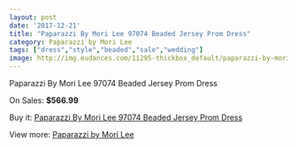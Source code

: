 ```yaml
---
layout: post
date: '2017-12-21'
title: "Paparazzi By Mori Lee 97074 Beaded Jersey Prom Dress"
category: Paparazzi by Mori Lee
tags: ["dress","style","beaded","sale","wedding"]
image: http://img.eudances.com/11295-thickbox_default/paparazzi-by-mori-lee-97074-beaded-jersey-prom-dress.jpg
---
```

Paparazzi By Mori Lee 97074 Beaded Jersey Prom Dress

On Sales: **$566.99**
<a href="https://www.eudances.com/en/paparazzi-by-mori-lee/3597-paparazzi-by-mori-lee-97074-beaded-jersey-prom-dress.html"><amp-img layout="responsive" width="600" height="600" src="//img.eudances.com/11295-thickbox_default/paparazzi-by-mori-lee-97074-beaded-jersey-prom-dress.jpg" alt="Paparazzi By Mori Lee 97074 Beaded Jersey Prom Dress 0" /></a>
<a href="https://www.eudances.com/en/paparazzi-by-mori-lee/3597-paparazzi-by-mori-lee-97074-beaded-jersey-prom-dress.html"><amp-img layout="responsive" width="600" height="600" src="//img.eudances.com/11297-thickbox_default/paparazzi-by-mori-lee-97074-beaded-jersey-prom-dress.jpg" alt="Paparazzi By Mori Lee 97074 Beaded Jersey Prom Dress 1" /></a>
<a href="https://www.eudances.com/en/paparazzi-by-mori-lee/3597-paparazzi-by-mori-lee-97074-beaded-jersey-prom-dress.html"><amp-img layout="responsive" width="600" height="600" src="//img.eudances.com/11296-thickbox_default/paparazzi-by-mori-lee-97074-beaded-jersey-prom-dress.jpg" alt="Paparazzi By Mori Lee 97074 Beaded Jersey Prom Dress 2" /></a>

Buy it: [Paparazzi By Mori Lee 97074 Beaded Jersey Prom Dress](https://www.eudances.com/en/paparazzi-by-mori-lee/3597-paparazzi-by-mori-lee-97074-beaded-jersey-prom-dress.html "Paparazzi By Mori Lee 97074 Beaded Jersey Prom Dress")

View more: [Paparazzi by Mori Lee](https://www.eudances.com/en/78-Paparazzi-by-Mori-Lee "Paparazzi by Mori Lee")